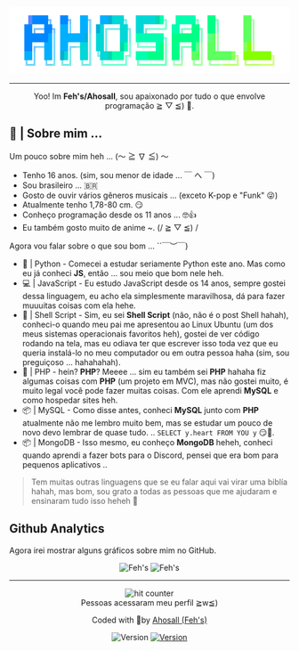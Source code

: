 <div align="center">
  <img src="./Assets/Logo-Ahosall.png" alt="Feh's Logo">
</div>
<hr>
<p align="center">
  Yoo! Im <b>Feh's/Ahosall</b>, sou apaixonado por tudo o que envolve programação ≧ ▽ ≦) 🤍.
</p>
<h2>
  🧾 | Sobre mim ...
</h2>
<p>
  Um pouco sobre mim heh ... (～ ≧ ∇ ≦) ～
</p>
<ul>
  <li> Tenho 16 anos. (sim, sou menor de idade ... ￣ へ ￣) </li>
  <li> Sou brasileiro ... 🇧🇷 </li>
  <li> Gosto de ouvir vários gêneros musicais ... (exceto K-pop e "Funk" 😜) </li>
  <li> Atualmente tenho 1,78-80 cm. 😏 </li>
  <li> Conheço programação desde os 11 anos ... 🤓👍 </li>
  <li> Eu também gosto muito de anime ~. (/ ≧ ▽ ≦) / </li>
</ul>
<p>
  Agora vou falar sobre o que sou bom ... ``￣︶￣)
</p>
<ul>
  <li>
    🐍 | Python - Comecei a estudar seriamente Python este ano. Mas como eu já conheci <b>JS</b>, então ... sou meio que bom nele heh.
  </li>
  <li>
    💻 | JavaScript - Eu estudo JavaScript desde os 14 anos, sempre gostei dessa linguagem, eu acho ela simplesmente maravilhosa, dá para fazer muuuitas coisas com ela hehe.
  </li>
  <li>
    🐧 | Shell Script - Sim, eu sei <b>Shell Script</b> (não, não é o post Shell hahah), conheci-o quando meu pai me apresentou ao Linux Ubuntu (um dos meus sistemas operacionais favoritos heh), gostei de ver código rodando na tela, mas eu odiava ter que escrever isso toda vez que eu queria instalá-lo no meu computador ou em outra pessoa haha ​​(sim, sou preguiçoso ... hahahahah).
  </li>
  <li>
    🐘 | PHP - hein? <b>PHP</b>? Meeee ... sim eu também sei <b>PHP</b> hahaha fiz algumas coisas com <b>PHP</b> (um projeto em MVC), mas não gostei muito, é muito legal você pode fazer muitas coisas. Com ele aprendi <b>MySQL</b> e como hospedar sites heh.
  </li>
  <li>
    📦 | MySQL - Como disse antes, conheci <b>MySQL</b> junto com <b>PHP</b> atualmente não me lembro muito bem, mas se estudar um pouco de novo devo lembrar de quase tudo. .. <code>SELECT y.heart FROM YOU y</code> 😏🤍.
  </li>
  <li>
    📦 | MongoDB - Isso mesmo, eu conheço <b>MongoDB</b> heheh, conheci quando aprendi a fazer bots para o Discord, pensei que era bom para pequenos aplicativos ..
  </li>
</ul>
<blockquote>
  Tem muitas outras linguagens que se eu falar aqui vai virar uma biblía hahah, mas bom, sou grato a todas as pessoas que me ajudaram e ensinaram tudo isso heheh 🤍
</blockquote>
<h2>
  Github Analytics
</h2>
<p>
  Agora irei mostrar alguns gráficos sobre mim no GitHub.
</p>
<div align="center">
  <img src="https://github-readme-stats.vercel.app/api?username=Ahosall&show_icons=true&theme=tokyonight" alt="Feh's" style="min-width=50%">
  <img src="https://github-readme-stats.vercel.app/api/top-langs/?username=Ahosall&theme=tokyonight&layout=compact" alt="Feh's" style="max-width=70%"/>
</div>
<hr>
<div align="center">
  <p>
    <img src="https://profile-counter.glitch.me/ahosall-reseted-08-20-21/count.svg" alt="hit counter">
    <br>
    Pessoas acessaram meu perfil ≧w≦)
  </p>  
</div>
<div align="center">
  <p>
    Coded with 🤍by <a href="https://github.com/Ahosall">Ahosall (Feh's)</a>
  </p>
  <p>
    <img alt="Version" src="https://img.shields.io/static/v1?label=Discord&message=Feh's%235060&style=for-the-badge&color=blue&logo=discord"/>
    <a href="https://chat.whatsapp.com/J4vkmipzGp7EH4dxTSCt4t">
      <img alt="Version" src="https://img.shields.io/static/v1?label=Whatsapp&message=SAWT-SEC GERAL&style=for-the-badge&color=green&logo=whatsapp"/>
    </a>
  </p>
</div>
